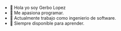 - 👋 Hola yo soy Gerbo Lopez
- 👀 Me apasiona programar.
- 🌱 Actualmente trabajo como ingenierio de software.
- 💞️ Siempre disponible para aprender.
